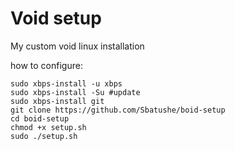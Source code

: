 # Void setup
My custom void linux installation



how to configure:
```
sudo xbps-install -u xbps
sudo xbps-install -Su #update
sudo xbps-install git
git clone https://github.com/Sbatushe/boid-setup
cd boid-setup
chmod +x setup.sh
sudo ./setup.sh
```
